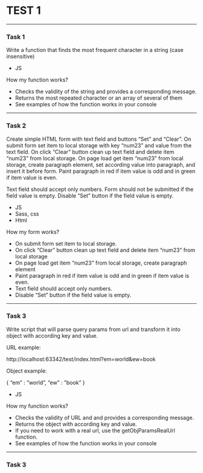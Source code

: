 # TEST 1 #

***
### Task 1 ###

Write a function that finds the most frequent character in a string (case insensitive)

  * JS

How my function works?

  * Checks the validity of the string and provides a corresponding message.
  * Returns the most repeated character or an array of several of them
  * See examples of how the function works in your console

***

### Task 2 ###

Create simple HTML form with text field and buttons “Set” and “Clear”. On submit form set item to local storage with key “num23” and value from the text field. On click “Clear” button clean up text field and delete item “num23” from local storage. On page load get item “num23” from local storage, create paragraph element, set according value into paragraph, and insert it before form. Paint paragraph in red if item value is odd and in green if item value is even.

Text field should accept only numbers.
Form should not be submitted if the field value is empty.
Disable “Set” button if the field value is empty.


  * JS
  * Sass, css
  * Html

How my form works?

  * On submit form set item to local storage.
  * On click “Clear” button clean up text field and delete item “num23” from local storage
  * On page load get item “num23” from local storage, create paragraph element
  * Paint paragraph in red if item value is odd and in green if item value is even.
  * Text field should accept only numbers.
  * Disable “Set” button if the field value is empty.

***

### Task 3 ###

Write script that will parse query params from url and transform it into object with according key and value.

URL example:

http://localhost:63342/test/index.html?em=world&ew=book

Object example:

{
	“em” : ”world”,
“ew” : ”book”
}

  * JS

How my function works?

  * Checks the validity of URL and and provides a corresponding message.
  * Returns the object with according key and value.
  * If you need to work with a real url, use the getObjParamsRealUrl function.
  * See examples of how the function works in your console

  ***

  ### Task 3 ###